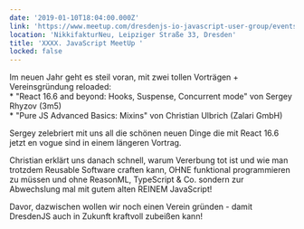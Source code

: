 ```yaml
---
date: '2019-01-10T18:04:00.000Z'
link: 'https://www.meetup.com/dresdenjs-io-javascript-user-group/events/ztzllqyzcbnb/'
location: 'NikkifakturNeu, Leipziger Straße 33, Dresden'
title: 'XXXX. JavaScript MeetUp '
locked: false
---
```

Im neuen Jahr geht es steil voran, mit zwei tollen Vorträgen + Vereinsgründung reloaded:  
\* "React 16.6 and beyond: Hooks, Suspense, Concurrent mode" von Sergey Rhyzov (3m5)  
\* "Pure JS Advanced Basics: Mixins" von Christian Ulbrich (Zalari GmbH)

Sergey zelebriert mit uns all die schönen neuen Dinge die mit React 16.6 jetzt en vogue sind in einem längeren Vortrag.

Christian erklärt uns danach schnell, warum Vererbung tot ist und wie man trotzdem Reusable Software craften kann, OHNE funktional programmieren zu müssen und ohne ReasonML, TypeScript & Co. sondern zur Abwechslung mal mit gutem alten REINEM JavaScript!

Davor, dazwischen wollen wir noch einen Verein gründen - damit DresdenJS auch in Zukunft kraftvoll zubeißen kann!
